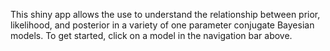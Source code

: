 This shiny app allows the use to understand the relationship between prior, likelihood, and posterior in a variety of one parameter conjugate Bayesian models. To get started, click on a model in the navigation bar above.
